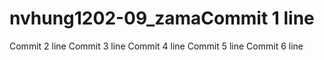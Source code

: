 # nvhung1202-09_zamaCommit 1 line
Commit 2 line
Commit 3 line
Commit 4 line
Commit 5 line
Commit 6 line
